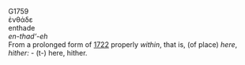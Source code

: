 <body>
  <p>G1759<br>  ἐνθάδε  <br> enthade  <br><i>en-thad‘-eh </i><br>From a prolonged form of <a href="g1722.htm">1722</a>  properly <i>within</i>, that is, (of place) <i>here</i>, <i>hither:</i> - (t-) here, hither.<br></p>
 </body>